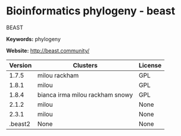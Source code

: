 # Bioinformatics phylogeny - beast

BEAST

**Keywords:** phylogeny

**Website:** <http://beast.community/>

| Version | Clusters | License |
| ------- | -------- | ------- |
| 1.7.5 | milou rackham | GPL |
| 1.8.1 | milou | GPL |
| 1.8.4 | bianca irma milou rackham snowy | GPL |
| 2.1.2 | milou | None |
| 2.3.1 | milou | None |
| .beast2 | None | None |

